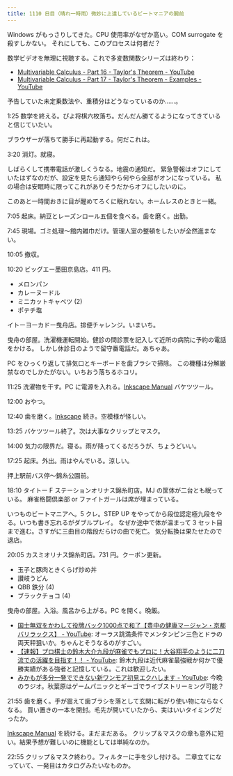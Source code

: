 ```yaml
---
title: 1110 日目（晴れ一時雨）微妙に上達しているビートマニアの腕前
---
```


Windows がもっさりしてきた。CPU 使用率がなぜか高い。COM surrogate を殺すしかない。
それにしても、このプロセスは何者だ？

数学ビデオを無理に視聴する。これで多変数関数シリーズは終わり：

* [Multivariable Calculus - Part 16 - Taylor's Theorem - YouTube](https://www.youtube.com/watch?v=Nhj8Gz_lo5g&list=PLBh2i93oe2qv4G2AyarkbR3OKBml0hXEg&index=16)
* [Multivariable Calculus - Part 17 - Taylor's Theorem - Examples - YouTube](https://www.youtube.com/watch?v=rDHrX87iwHM&list=PLBh2i93oe2qv4G2AyarkbR3OKBml0hXEg&index=17)

予告していた未定乗数法や、重積分はどうなっているのか……。

1:25 数学を終える。ぴよ将棋六枚落ち。だんだん勝てるようになってきていると信じていたい。

ブラウザーが落ちて勝手に再起動する。何だこれは。

3:20 消灯。就寝。

しばらくして携帯電話が激しくうなる。地震の通知だ。
緊急警報はオフにしていたはずなのだが、設定を見たら通知やら何やら全部がオンになっている。
私の場合は安眠時に限ってこれがありそうだからオフにしたいのに。

このあと一時間おきに目が醒めてろくに眠れない。ホームレスのときと一緒。

7:05 起床。納豆とレーズンロール五個を食べる。歯を磨く。出勤。

7:45 現場。ゴミ処理～館内雑巾だけ。管理人室の整頓をしたいが全然進まない。

10:05 撤収。

10:20 ビッグエー墨田京島店。411 円。

* メロンパン
* カレーヌードル
* ミニカットキャベツ (2)
* ポテチ塩

イトーヨーカドー曳舟店。排便チャレンジ。いまいち。

曳舟の部屋。洗濯機運転開始。健診の問診票を記入して近所の病院に予約の電話をかける。
しかし休診日のようで留守番電話だ。あちゃあ。

PC をひっくり返して排気口とキーボードを歯ブラシで掃除。
この機種は分解厳禁なのでしかたがない。いちおう落ちるホコリ。

11:25 洗濯物を干す。PC に電源を入れる。[Inkscape Manual] バケツツール。

12:00 おやつ。

12:40 歯を磨く。[Inkscape] 続き。空模様が怪しい。

13:25 バケツツール終了。次は大事なクリップとマスク。

14:00 気力の限界だ。寝る。雨が降ってくるだろうが、ちょうどいい。

17:25 起床。外出。雨はやんでいる。涼しい。

押上駅前バス停～錦糸公園前。

18:10 タイトー F ステーションオリナス錦糸町店。MJ の筐体が二台とも眠っている。
麻雀格闘倶楽部 or ファイトガールは席が埋まっている。

いつものビートマニアへ。5 クレ。STEP UP をやってから段位認定極九段をやる。いつも書き忘れるがダブルプレイ。
なぜか途中で体が温まって 3 セット目まで進む。さすがに三曲目の階段だらけの曲で死亡。
気分転換は果たせたので退店。

20:05 カスミオリナス錦糸町店。731 円。クーポン更新。

* 玉子と豚肉ときくらげ炒め丼
* 讃岐うどん
* QBB 鉄分 (4)
* ブラックチョコ (4)

曳舟の部屋。入浴。風呂から上がる。PC を開く。晩飯。

* [国士無双をかわして役牌バック1000点で和了【豊中の健康マージャン・京都バリラックス】 - YouTube](https://www.youtube.com/watch?v=T4kTJCoZvRA):
  オーラス跳満条件でメンタンピン三色とドラの両天秤狙いか。ちゃんとそうなるのがすごい。
* [【速報】プロ棋士の鈴木大介九段が麻雀でもプロに！大谷翔平のように二刀流での活躍を目指す！！ - YouTube](https://www.youtube.com/watch?v=U-82VuA5sQ8):
  鈴木九段は近代麻雀最強戦か何かで優勝実績がある強者と記憶している。これは歓迎したい。
* [みかもが多分一発でできない新ワンモア初見エクハします - YouTube](https://www.youtube.com/watch?v=Hzw-rd2Ua2s):
  今晩のラジオ。秋葉原はゲームパニックとギーゴでライブストリーミング可能？

21:55 歯を磨く。手が震えて歯ブラシを落として玄関に転がり使い物にならなくなる。
買い置きの一本を開封。毛先が開いていたから、実はいいタイミングだったか。

[Inkscape Manual] を続ける。まだまだある。
クリップ＆マスクの章も意外に短い。結果予想が難しいのに機能としては単純なのか。

22:55 クリップ＆マスク終わり。フィルターに手を少し付ける。
二章立てになっていて、一発目はカタログみたいなものか。

[Inkscape]: <https://inkscape.org/>
[Inkscape Manual]: <http://tavmjong.free.fr/INKSCAPE/MANUAL/html/>
